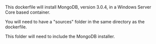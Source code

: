 This dockerfile will install MongoDB, version 3.0.4, in a Windows Server Core based container.

You will need to have a "sources" folder in the same directory as the dockerfile.

This folder will need to include the MongoDB installer.

